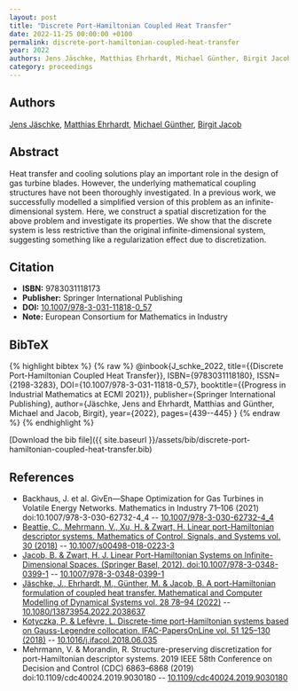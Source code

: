 ```yaml
---
layout: post
title: "Discrete Port-Hamiltonian Coupled Heat Transfer"
date: 2022-11-25 00:00:00 +0100
permalink: discrete-port-hamiltonian-coupled-heat-transfer
year: 2022
authors: Jens Jäschke, Matthias Ehrhardt, Michael Günther, Birgit Jacob
category: proceedings
---
```

 
## Authors
[Jens Jäschke](authors/jens-jaschke), [Matthias Ehrhardt](authors/matthias-ehrhardt), [Michael Günther](authors/michael-gunther), [Birgit Jacob](authors/birgit-jacob)
 
## Abstract
Heat transfer and cooling solutions play an important role in the design of gas turbine blades. However, the underlying mathematical coupling structures have not been thoroughly investigated. In a previous work, we successfully modelled a simplified version of this problem as an infinite-dimensional system. Here, we construct a spatial discretization for the above problem and investigate its properties. We show that the discrete system is less restrictive than the original infinite-dimensional system, suggesting something like a regularization effect due to discretization.
 
## Citation
- **ISBN:** 9783031118173
- **Publisher:** Springer International Publishing
- **DOI:** [10.1007/978-3-031-11818-0_57](https://doi.org/10.1007/978-3-031-11818-0_57)
- **Note:** European Consortium for Mathematics in Industry
 
## BibTeX
{% highlight bibtex %}
{% raw %}
@inbook{J_schke_2022,
  title={{Discrete Port-Hamiltonian Coupled Heat Transfer}},
  ISBN={9783031118180},
  ISSN={2198-3283},
  DOI={10.1007/978-3-031-11818-0_57},
  booktitle={{Progress in Industrial Mathematics at ECMI 2021}},
  publisher={Springer International Publishing},
  author={Jäschke, Jens and Ehrhardt, Matthias and Günther, Michael and Jacob, Birgit},
  year={2022},
  pages={439--445}
}
{% endraw %}
{% endhighlight %}
 
[Download the bib file]({{ site.baseurl }}/assets/bib/discrete-port-hamiltonian-coupled-heat-transfer.bib)
 
## References
- Backhaus, J. et al. GivEn—Shape Optimization for Gas Turbines in Volatile Energy Networks. Mathematics in Industry 71–106 (2021) doi:10.1007/978-3-030-62732-4_4 -- [10.1007/978-3-030-62732-4_4](https://doi.org/10.1007/978-3-030-62732-4_4)
- [Beattie, C., Mehrmann, V., Xu, H. & Zwart, H. Linear port-Hamiltonian descriptor systems. Mathematics of Control, Signals, and Systems vol. 30 (2018)](linear-port-hamiltonian-descriptor-systems) -- [10.1007/s00498-018-0223-3](https://doi.org/10.1007/s00498-018-0223-3)
- [Jacob, B. & Zwart, H. J. Linear Port-Hamiltonian Systems on Infinite-Dimensional Spaces. (Springer Basel, 2012). doi:10.1007/978-3-0348-0399-1](linear-port-hamiltonian-systems-on-infinite-dimensional-spaces) -- [10.1007/978-3-0348-0399-1](https://doi.org/10.1007/978-3-0348-0399-1)
- [Jäschke, J., Ehrhardt, M., Günther, M. & Jacob, B. A port-Hamiltonian formulation of coupled heat transfer. Mathematical and Computer Modelling of Dynamical Systems vol. 28 78–94 (2022)](a-port-hamiltonian-formulation-of-coupled-heat-transfer) -- [10.1080/13873954.2022.2038637](https://doi.org/10.1080/13873954.2022.2038637)
- [Kotyczka, P. & Lefèvre, L. Discrete-time port-Hamiltonian systems based on Gauss-Legendre collocation. IFAC-PapersOnLine vol. 51 125–130 (2018)](discrete-time-port-hamiltonian-systems-based-on-gauss-legendre-collocation) -- [10.1016/j.ifacol.2018.06.035](https://doi.org/10.1016/j.ifacol.2018.06.035)
- Mehrmann, V. & Morandin, R. Structure-preserving discretization for port-Hamiltonian descriptor systems. 2019 IEEE 58th Conference on Decision and Control (CDC) 6863–6868 (2019) doi:10.1109/cdc40024.2019.9030180 -- [10.1109/cdc40024.2019.9030180](https://doi.org/10.1109/cdc40024.2019.9030180)

